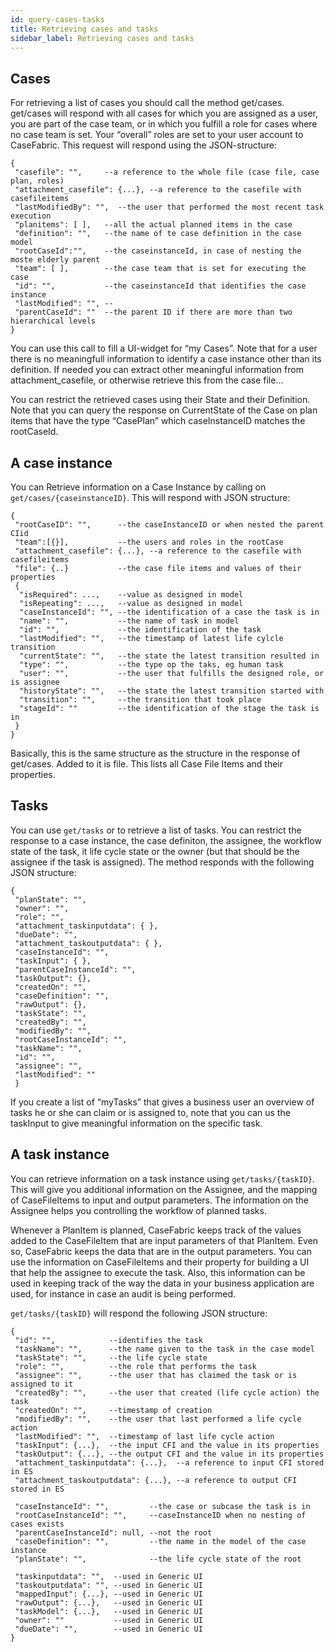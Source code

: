 ```yaml
---
id: query-cases-tasks
title: Retrieving cases and tasks
sidebar_label: Retrieving cases and tasks
---
```


## Cases

For retrieving a list of cases you should call the method get/cases. get/cases will respond with all cases for which you are assigned as a user, you are part of the case team, or in which you fulfill a role for cases where no case team is set. Your “overall” roles are set to your user account to CaseFabric. This request will respond using the JSON-structure:
```ssh
{
 "casefile": "",     --a reference to the whole file (case file, case plan, roles)
 "attachment_casefile": {...}, --a reference to the casefile with casefileitems
 "lastModifiedBy": "",  --the user that performed the most recent task execution
 "planitems": [ ],   --all the actual planned items in the case
 "definition": "",   --the name of te case definition in the case model
 "rootCaseId":"",    --the caseinstanceId, in case of nesting the moste elderly parent
 "team": [ ],        --the case team that is set for executing the case
 "id": "",           --the caseinstanceId that identifies the case instance
 "lastModified": "", --
 "parentCaseId": ""  --the parent ID if there are more than two hierarchical levels
}
```
You can use this call to fill a UI-widget for “my Cases”. Note that for a user there is no meaningfull information to identify a case instance other than its definition. If needed you can extract other meaningful information from attachment_casefile, or otherwise retrieve this from the case file...

You can restrict the retrieved cases using their State and their Definition. Note that you can query the response on CurrentState of the Case on plan items that have the type “CasePlan” which caseInstanceID matches the rootCaseId.

## A case instance

You can Retrieve information on a Case Instance by calling on `get/cases/{caseinstanceID}`. This will respond with JSON structure:

```ssh
{
 "rootCaseID": "",      --the caseInstanceID or when nested the parent CIid
 "team":[{}],           --the users and roles in the rootCase
 "attachment_casefile": {...}, --a reference to the casefile with casefileitems
 "file": {..}           --the case file items and values of their properties
 {
  "isRequired": ...,    --value as designed in model
  "isRepeating": ...,   --value as designed in model
  "caseInstanceId": "", --the identification of a case the task is in
  "name": "",           --the name of task in model
  "id": "",             --the identification of the task
  "lastModified": "",   --the timestamp of latest life cylcle transition 
  "currentState": "",   --the state the latest transition resulted in
  "type": "",           --the type op the taks, eg human task
  "user": "",           --the user that fulfills the designed role, or is assignee 
  "historyState": "",   --the state the latest transition started with
  "transition": "",     --the transition that took place
  "stageId": ""         --the identification of the stage the task is in 
 }
}
```
Basically, this is the same structure as the structure in the response of get/cases. Added to it is file. This lists all Case File Items and their properties.

## Tasks

You can use `get/tasks` or to retrieve a list of tasks. You can restrict the response to a case instance, the case definiton, the assignee, the workflow state of the task, it life cycle state or the owner (but that should be the assignee if the task is assigned). The method responds with the following JSON structure:

```ssh
{
 "planState": "",
 "owner": "",
 "role": "",
 "attachment_taskinputdata": { },
 "dueDate": "",
 "attachment_taskoutputdata": { },
 "caseInstanceId": "",
 "taskInput": { },
 "parentCaseInstanceId": "",
 "taskOutput": {},
 "createdOn": "",
 "caseDefinition": "",
 "rawOutput": {},
 "taskState": "",
 "createdBy": "",
 "modifiedBy": "",
 "rootCaseInstanceId": "",
 "taskName": "",
 "id": "",
 "assignee": "",
 "lastModified": ""
 }
```

If you create a list of “myTasks” that gives a business user an overview of tasks he or she can claim or is assigned to, note that you can us the taskInput to give meaningful information on the specific task.

## A task instance

You can retrieve information on a task instance using `get/tasks/{taskID}`. This will give you additional information on the Assignee, and the mapping of CaseFileItems to input and output parameters. The information on the Assignee helps you controlling the workflow of planned tasks. 

Whenever a PlanItem is planned, CaseFabric keeps track of the values added to the CaseFileItem that are input parameters of that PlanItem. Even so, CaseFabric keeps the data that are in the output parameters. You can use the information on CaseFileItems and their property for building a UI that help the assignee to execute the task. Also, this information can be used in keeping track of the way the data in your business application are used, for instance in case an audit is being performed.

`get/tasks/{taskID}` will respond the following JSON structure:
```ssh
{
 "id": "",            --identifies the task
 "taskName": "",      --the name given to the task in the case model
 "taskState": "",     --the life cycle state
 "role": "",          --the role that performs the task
 "assignee": "",      --the user that has claimed the task or is assigned to it
 "createdBy": "",     --the user that created (life cycle action) the task
 "createdOn": "",     --timestamp of creation
 "modifiedBy": "",    --the user that last performed a life cycle action
 "lastModified": "",  --timestamp of last life cycle action 
 "taskInput": {...},  --the input CFI and the value in its properties
 "taskOutput": {...}, --the output CFI and the value in its properties
 "attachment_taskinputdata": {...},  --a reference to input CFI stored in ES
 "attachment_taskoutputdata": {...}, --a reference to output CFI stored in ES

 "caseInstanceId": "",         --the case or subcase the task is in
 "rootCaseInstanceId": "",     --caseInstanceID when no nesting of cases exists             
 "parentCaseInstanceId": null, --not the root
 "caseDefinition": "",         --the name in the model of the case instance
 "planState": "",              --the life cycle state of the root

 "taskinputdata": "",  --used in Generic UI
 "taskoutputdata": "", --used in Generic UI
 "mappedInput": {...}, --used in Generic UI
 "rawOutput": {...},   --used in Generic UI
 "taskModel": {...},   --used in Generic UI
 "owner": ""           --used in Generic UI
 "dueDate": "",        --used in Generic UI
}
```
